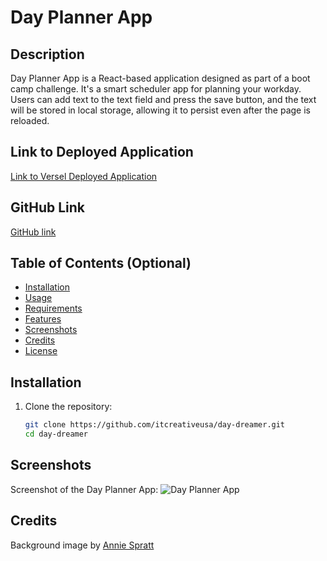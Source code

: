# Day Planner App

## Description

Day Planner App is a React-based application designed as part of a boot camp challenge. It's a smart scheduler app for planning your workday. Users can add text to the text field and press the save button, and the text will be stored in local storage, allowing it to persist even after the page is reloaded.

## Link to Deployed Application

[Link to Versel Deployed Application](https://day-dreamer-1a71gnvtr-kateryna-stetsenkos-projects.vercel.app/)

## GitHub Link

[GitHub link](https://github.com/itcreativeusa/day-dreamer)

## Table of Contents (Optional)

- [Installation](#installation)
- [Usage](#usage)
- [Requirements](#requirements)
- [Features](#features)
- [Screenshots](#screenshots)
- [Credits](#credits)
- [License](#license)

## Installation

1. Clone the repository:

   ```bash
   git clone https://github.com/itcreativeusa/day-dreamer.git
   cd day-dreamer
   ```

## Screenshots

Screenshot of the Day Planner App:
![Day Planner App](./screenshot.png)

## Credits

Background image by [Annie Spratt](https://unsplash.com/@anniespratt)

